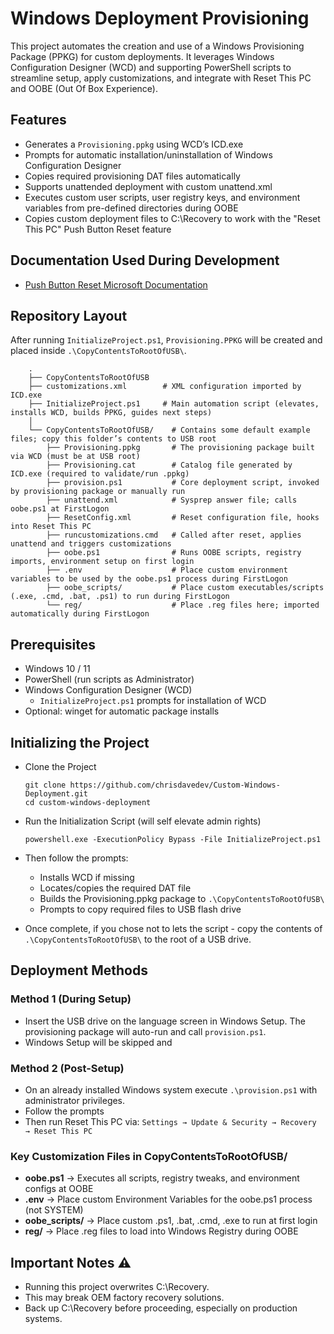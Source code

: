 # Windows Deployment Provisioning

This project automates the creation and use of a Windows Provisioning Package (PPKG) for custom deployments. It leverages Windows Configuration Designer (WCD) and supporting PowerShell scripts to streamline setup, apply customizations, and integrate with Reset This PC and OOBE (Out Of Box Experience). 

## Features 

* Generates a `Provisioning.ppkg` using WCD’s ICD.exe  
* Prompts for automatic installation/uninstallation of Windows Configuration Designer
* Copies required provisioning DAT files automatically  
* Supports unattended deployment with custom unattend.xml  
* Executes custom user scripts, user registry keys, and environment variables from pre-defined directories during OOBE
* Copies custom deployment files to C:\Recovery to work with the "Reset This PC" Push Button Reset feature
     
## Documentation Used During Development
* [Push Button Reset Microsoft Documentation](https://learn.microsoft.com/en-us/windows-hardware/manufacture/desktop/push-button-reset-overview?view=windows-11)


## Repository Layout 
After running `InitializeProject.ps1`, `Provisioning.PPKG` will be created and placed inside `.\CopyContentsToRootOfUSB\`. 

        .
        ├── CopyContentsToRootOfUSB   
        ├── customizations.xml        # XML configuration imported by ICD.exe
        ├── InitializeProject.ps1     # Main automation script (elevates, installs WCD, builds PPKG, guides next steps)
        │
        └── CopyContentsToRootOfUSB/    # Contains some default example files; copy this folder’s contents to USB root
            ├── Provisioning.ppkg       # The provisioning package built via WCD (must be at USB root)
            ├── Provisioning.cat        # Catalog file generated by ICD.exe (required to validate/run .ppkg)
            ├── provision.ps1           # Core deployment script, invoked by provisioning package or manually run
            ├── unattend.xml            # Sysprep answer file; calls oobe.ps1 at FirstLogon
            ├── ResetConfig.xml         # Reset configuration file, hooks into Reset This PC
            ├── runcustomizations.cmd   # Called after reset, applies unattend and triggers customizations
            ├── oobe.ps1                # Runs OOBE scripts, registry imports, environment setup on first login
            ├── .env                    # Place custom environment variables to be used by the oobe.ps1 process during FirstLogon
            ├── oobe_scripts/           # Place custom executables/scripts (.exe, .cmd, .bat, .ps1) to run during FirstLogon
            └── reg/                    # Place .reg files here; imported automatically during FirstLogon
     
## Prerequisites 

* Windows 10 / 11  
* PowerShell (run scripts as Administrator)  
* Windows Configuration Designer (WCD)
  * `InitializeProject.ps1` prompts for installation of WCD
* Optional: winget for automatic package installs
     
## Initializing the Project
* Clone the Project

      git clone https://github.com/chrisdavedev/Custom-Windows-Deployment.git
      cd custom-windows-deployment

* Run the Initialization Script (will self elevate admin rights)

      powershell.exe -ExecutionPolicy Bypass -File InitializeProject.ps1

* Then follow the prompts:   
  * Installs WCD if missing  
  * Locates/copies the required DAT file  
  * Builds the Provisioning.ppkg package to `.\CopyContentsToRootOfUSB\`
  * Prompts to copy required files to USB flash drive

* Once complete, if you chose not to lets the script - copy the contents of `.\CopyContentsToRootOfUSB\` to the root of a USB drive. 
     

## Deployment Methods 

### Method 1 (During Setup)
* Insert the USB drive on the language screen in Windows Setup. The provisioning package will auto-run and call `provision.ps1`.
* Windows Setup will be skipped and 
     
### Method 2 (Post-Setup)
* On an already installed Windows system execute `.\provision.ps1` with administrator privileges.
* Follow the prompts
* Then run Reset This PC via: `Settings → Update & Security → Recovery → Reset This PC`
     

### Key Customization Files in CopyContentsToRootOfUSB/ 

* **oobe.ps1** → Executes all scripts, registry tweaks, and environment configs at OOBE  
* **.env** → Place custom Environment Variables for the oobe.ps1 process (not SYSTEM)
* **oobe_scripts/** → Place custom .ps1, .bat, .cmd, .exe to run at first login  
* **reg/** → Place .reg files to load into Windows Registry during OOBE       

## Important Notes ⚠️ 
* Running this project overwrites C:\Recovery.  
* This may break OEM factory recovery solutions.  
* Back up C:\Recovery before proceeding, especially on production systems.
        
